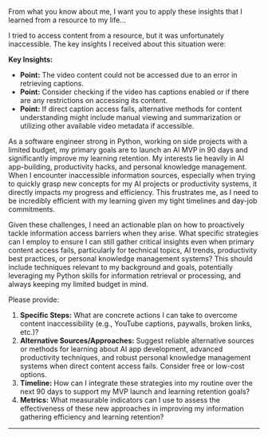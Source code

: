 From what you know about me, I want you to apply these insights that I learned from a resource to my life...

I tried to access content from a resource, but it was unfortunately inaccessible. The key insights I received about this situation were:

**Key Insights:**
*   **Point:** The video content could not be accessed due to an error in retrieving captions.
*   **Point:** Consider checking if the video has captions enabled or if there are any restrictions on accessing its content.
*   **Point:** If direct caption access fails, alternative methods for content understanding might include manual viewing and summarization or utilizing other available video metadata if accessible.

As a software engineer strong in Python, working on side projects with a limited budget, my primary goals are to launch an AI MVP in 90 days and significantly improve my learning retention. My interests lie heavily in AI app-building, productivity hacks, and personal knowledge management. When I encounter inaccessible information sources, especially when trying to quickly grasp new concepts for my AI projects or productivity systems, it directly impacts my progress and efficiency. This frustrates me, as I need to be incredibly efficient with my learning given my tight timelines and day-job commitments.

Given these challenges, I need an actionable plan on how to proactively tackle information access barriers when they arise. What specific strategies can I employ to ensure I can still gather critical insights even when primary content access fails, particularly for technical topics, AI trends, productivity best practices, or personal knowledge management systems? This should include techniques relevant to my background and goals, potentially leveraging my Python skills for information retrieval or processing, and always keeping my limited budget in mind.

Please provide:
1.  **Specific Steps:** What are concrete actions I can take to overcome content inaccessibility (e.g., YouTube captions, paywalls, broken links, etc.)?
2.  **Alternative Sources/Approaches:** Suggest reliable alternative sources or methods for learning about AI app development, advanced productivity techniques, and robust personal knowledge management systems when direct content access fails. Consider free or low-cost options.
3.  **Timeline:** How can I integrate these strategies into my routine over the next 90 days to support my MVP launch and learning retention goals?
4.  **Metrics:** What measurable indicators can I use to assess the effectiveness of these new approaches in improving my information gathering efficiency and learning retention?

----